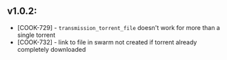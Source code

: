 ## v1.0.2:

* [COOK-729] - `transmission_torrent_file` doesn't work for more than
  a single torrent
* [COOK-732] - link to file in swarm not created if torrent already
  completely downloaded
